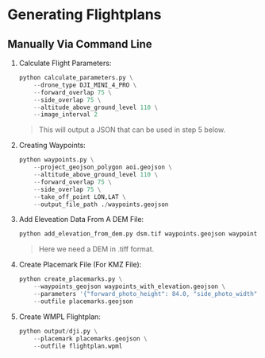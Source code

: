# Generating Flightplans

## Manually Via Command Line

1. Calculate Flight Parameters:

   ```python
   python calculate_parameters.py \
       --drone_type DJI_MINI_4_PRO \
       --forward_overlap 75 \
       --side_overlap 75 \
       --altitude_above_ground_level 110 \
       --image_interval 2
   ```

   > This will output a JSON that can be used in step 5 below.

2. Creating Waypoints:

   ```python
   python waypoints.py \
       --project_geojson_polygon aoi.geojson \
       --altitude_above_ground_level 110 \
       --forward_overlap 75 \
       --side_overlap 75 \
       --take_off_point LON,LAT \
       --output_file_path ./waypoints.geojson
   ```

3. Add Eleveation Data From A DEM File:

   ```python
   python add_elevation_from_dem.py dsm.tif waypoints.geojson waypoints_with_elevation.geojson
   ```

   > Here we need a DEM in .tiff format.

4. Create Placemark File (For KMZ File):

   ```python
   python create_placemarks.py \
       --waypoints_geojson waypoints_with_elevation.geojson \
       --parameters '{"forward_photo_height": 84.0, "side_photo_width": 149.0, "forward_spacing": 20.95, "side_spacing": 44.6, "ground_speed": 10.47, "altitude_above_ground_level": 115}' \
       --outfile placemarks.geojson
   ```

5. Create WMPL Flightplan:

   ```python
   python output/dji.py \
       --placemark placemarks.geojson \
       --outfile flightplan.wpml
   ```
